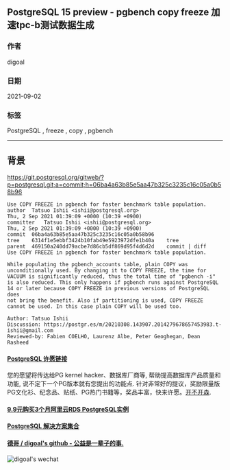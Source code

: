 ## PostgreSQL 15 preview - pgbench copy freeze 加速tpc-b测试数据生成  
  
### 作者  
digoal  
  
### 日期  
2021-09-02   
  
### 标签  
PostgreSQL , freeze , copy , pgbench    
  
----  
  
## 背景  
https://git.postgresql.org/gitweb/?p=postgresql.git;a=commit;h=06ba4a63b85e5aa47b325c3235c16c05a0b58b96  
  
```  
Use COPY FREEZE in pgbench for faster benchmark table population.  
author	Tatsuo Ishii <ishii@postgresql.org>	  
Thu, 2 Sep 2021 01:39:09 +0000 (10:39 +0900)  
committer	Tatsuo Ishii <ishii@postgresql.org>	  
Thu, 2 Sep 2021 01:39:09 +0000 (10:39 +0900)  
commit	06ba4a63b85e5aa47b325c3235c16c05a0b58b96  
tree	6314f1e5ebbf3424b10fab49e5923972dfe1b40a	tree  
parent	469150a240dd79acbe7d86cb5df869d95f4d6d2d	commit | diff  
Use COPY FREEZE in pgbench for faster benchmark table population.  
  
While populating the pgbench_accounts table, plain COPY was  
unconditionally used. By changing it to COPY FREEZE, the time for  
VACUUM is significantly reduced, thus the total time of "pgbench -i"  
is also reduced. This only happens if pgbench runs against PostgreSQL  
14 or later because COPY FREEZE in previous versions of PostgreSQL does  
not bring the benefit. Also if partitioning is used, COPY FREEZE  
cannot be used. In this case plain COPY will be used too.  
  
Author: Tatsuo Ishii  
Discussion: https://postgr.es/m/20210308.143907.2014279678657453983.t-ishii@gmail.com  
Reviewed-by: Fabien COELHO, Laurenz Albe, Peter Geoghegan, Dean Rasheed  
```  
  
  
  
#### [PostgreSQL 许愿链接](https://github.com/digoal/blog/issues/76 "269ac3d1c492e938c0191101c7238216")
您的愿望将传达给PG kernel hacker、数据库厂商等, 帮助提高数据库产品质量和功能, 说不定下一个PG版本就有您提出的功能点. 针对非常好的提议，奖励限量版PG文化衫、纪念品、贴纸、PG热门书籍等，奖品丰富，快来许愿。[开不开森](https://github.com/digoal/blog/issues/76 "269ac3d1c492e938c0191101c7238216").  
  
  
#### [9.9元购买3个月阿里云RDS PostgreSQL实例](https://www.aliyun.com/database/postgresqlactivity "57258f76c37864c6e6d23383d05714ea")
  
  
#### [PostgreSQL 解决方案集合](https://yq.aliyun.com/topic/118 "40cff096e9ed7122c512b35d8561d9c8")
  
  
#### [德哥 / digoal's github - 公益是一辈子的事.](https://github.com/digoal/blog/blob/master/README.md "22709685feb7cab07d30f30387f0a9ae")
  
  
![digoal's wechat](../pic/digoal_weixin.jpg "f7ad92eeba24523fd47a6e1a0e691b59")
  
